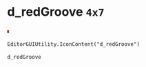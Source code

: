 # d_redGroove `4x7`
<img src="/img/d_redGroove.png" width=4 height=7>

``` CSharp
EditorGUIUtility.IconContent("d_redGroove")
```
```
d_redGroove
```
